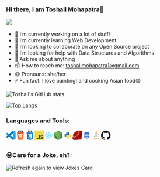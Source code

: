 ### Hi there, I am Toshali Mohapatra👋

![](https://komarev.com/ghpvc/?username=wildchaser1703&color=red)

- 🔭 I’m currently working on a lot of stuff!
- 🌱 I’m currently learning Web Development
- 👯 I’m looking to collaborate on any Open Source project
- 🤔 I’m looking for help with Data Structures and Algorithms
- 💬 Ask me about anything
- 📫 How to reach me: toshalimohapatra1@gmail.com
- 😄 Pronouns: she/her
- ⚡ Fun fact: I love painting! and cooking Asian food😄

![Toshali's GitHub stats](https://github-readme-stats.vercel.app/api?username=wildchaser1703&show_icons=true&&include_all_commits=true&theme=tokyonight&count_private=true?count_private=true)

[![Top Langs](https://github-readme-stats.vercel.app/api/top-langs/?username=wildchaser1703&layout=compact&theme=tokyonight)](https://github.com/wildchaser1703/github-readme-stats)

### Languages and Tools:

<img align="left" alt="Visual Studio Code" width="26px" src="https://raw.githubusercontent.com/github/explore/80688e429a7d4ef2fca1e82350fe8e3517d3494d/topics/visual-studio-code/visual-studio-code.png" />
<img align="left" alt="HTML5" width="26px" src="https://raw.githubusercontent.com/github/explore/80688e429a7d4ef2fca1e82350fe8e3517d3494d/topics/html/html.png" />
<img align="left" alt="CSS3" width="26px" src="https://raw.githubusercontent.com/github/explore/80688e429a7d4ef2fca1e82350fe8e3517d3494d/topics/css/css.png" />
<img align="left" alt="JavaScript" width="26px" src="https://raw.githubusercontent.com/github/explore/80688e429a7d4ef2fca1e82350fe8e3517d3494d/topics/javascript/javascript.png" />
<img align="left" alt="React" width="26px" src="https://raw.githubusercontent.com/github/explore/80688e429a7d4ef2fca1e82350fe8e3517d3494d/topics/react/react.png" />
<img align="left" alt="Node.js" width="26px" src="https://raw.githubusercontent.com/github/explore/80688e429a7d4ef2fca1e82350fe8e3517d3494d/topics/nodejs/nodejs.png" />
<img align="left" alt="python" width="26px" src="https://raw.githubusercontent.com/github/explore/80688e429a7d4ef2fca1e82350fe8e3517d3494d/topics/python/python.png" />
<img align="left" alt="Ruby" width="26px" src="https://raw.githubusercontent.com/github/explore/80688e429a7d4ef2fca1e82350fe8e3517d3494d/topics/ruby/ruby.png" />
<img align="left" alt="SQL" width="26px" src="https://raw.githubusercontent.com/github/explore/80688e429a7d4ef2fca1e82350fe8e3517d3494d/topics/sql/sql.png" />
<img align="left" alt="JAVA" width="26px" src="https://raw.githubusercontent.com/github/explore/78df643247d429f6cc873026c0622819ad797942/topics/java/java.png" />
<img align="left" alt="GitHub" width="26px" src="https://raw.githubusercontent.com/github/explore/78df643247d429f6cc873026c0622819ad797942/topics/github/github.png" />

<br>
<br>


### 😜Care for a Joke, eh?:
<img src="https://readme-jokes.vercel.app/api" alt="Refresh again to view Jokes Card" />


